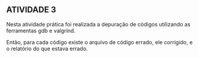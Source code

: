 ## ATIVIDADE 3

Nesta atividade prática foi realizada a depuração de códigos utilizando as ferramentas gdb e valgrind.

Então, para cada código existe o arquivo de código errado, ele corrigido, e o relatório do que estava errado.